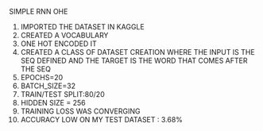 SIMPLE RNN OHE

1. IMPORTED THE DATASET IN KAGGLE
2. CREATED A VOCABULARY
3. ONE HOT ENCODED IT
4. CREATED A CLASS OF DATASET CREATION WHERE THE INPUT IS THE SEQ DEFINED AND THE TARGET IS THE WORD THAT COMES AFTER THE SEQ
5. EPOCHS=20
6. BATCH_SIZE=32
7. TRAIN/TEST SPLIT:80/20
8. HIDDEN SIZE = 256
9. TRAINING LOSS WAS CONVERGING
10. ACCURACY LOW ON MY TEST DATASET : 3.68%
